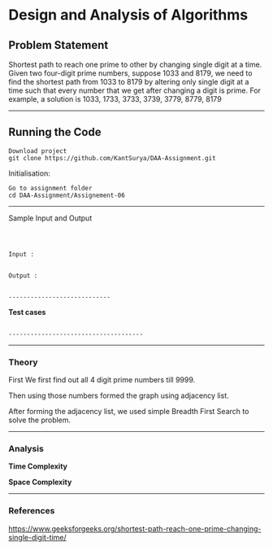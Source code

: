 # Design and Analysis of Algorithms

## Problem Statement
Shortest path to reach one prime to other by changing single digit at a time. Given
two four-digit prime numbers, suppose 1033 and 8179, we need to find the shortest
path from 1033 to 8179 by altering only single digit at a time such that every number
that we get after changing a digit is prime. For example, a solution is 1033, 1733,
3733, 3739, 3779, 8779, 8179

---
## Running the Code 

```
Download project
git clone https://github.com/KantSurya/DAA-Assignment.git
```
Initialisation: 
```
Go to assignment folder
cd DAA-Assignment/Assignement-06
```
---

Sample Input and Output
```



Input : 


Output : 


----------------------------

```
**Test cases**

```

-------------------------------------
```

---

### Theory
First We first find out all 4 digit prime numbers till 9999.

Then using those numbers formed the graph using adjacency list.

After forming the adjacency list, we used simple Breadth First Search to solve the problem.

---

### Analysis

**Time Complexity**


**Space Complexity**

----

### References

https://www.geeksforgeeks.org/shortest-path-reach-one-prime-changing-single-digit-time/
